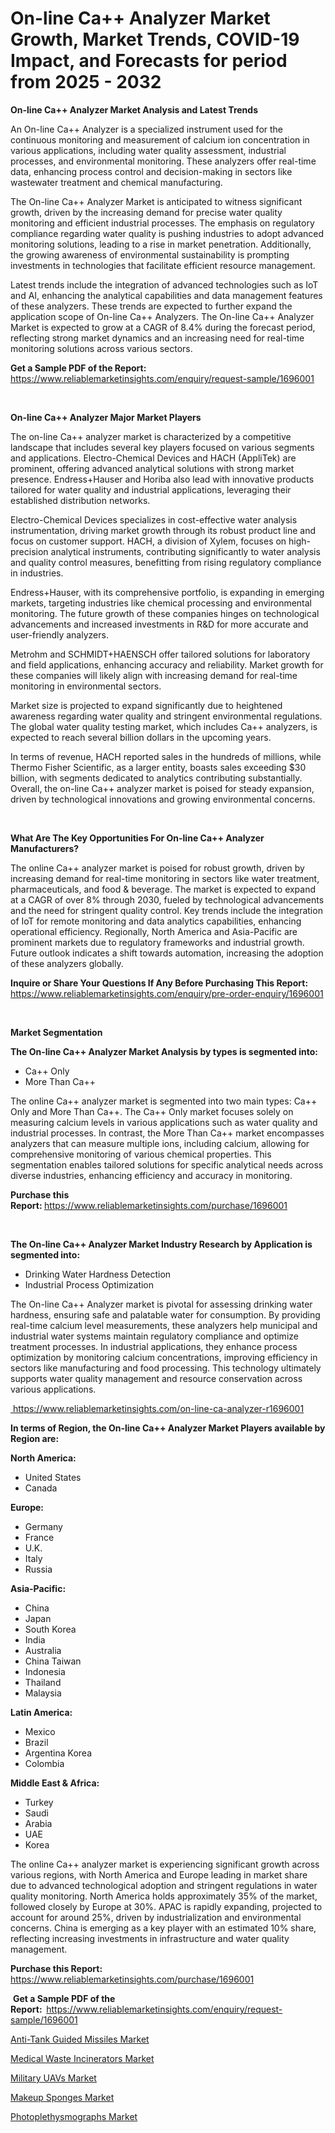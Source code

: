 <p><h1>On-line Ca++ Analyzer Market Growth, Market Trends, COVID-19 Impact, and Forecasts for period from 2025 - 2032</h1></p><p><strong>On-line Ca++ Analyzer Market Analysis and Latest Trends</strong></p>
<p><p>An On-line Ca++ Analyzer is a specialized instrument used for the continuous monitoring and measurement of calcium ion concentration in various applications, including water quality assessment, industrial processes, and environmental monitoring. These analyzers offer real-time data, enhancing process control and decision-making in sectors like wastewater treatment and chemical manufacturing.</p><p>The On-line Ca++ Analyzer Market is anticipated to witness significant growth, driven by the increasing demand for precise water quality monitoring and efficient industrial processes. The emphasis on regulatory compliance regarding water quality is pushing industries to adopt advanced monitoring solutions, leading to a rise in market penetration. Additionally, the growing awareness of environmental sustainability is prompting investments in technologies that facilitate efficient resource management.</p><p>Latest trends include the integration of advanced technologies such as IoT and AI, enhancing the analytical capabilities and data management features of these analyzers. These trends are expected to further expand the application scope of On-line Ca++ Analyzers. The On-line Ca++ Analyzer Market is expected to grow at a CAGR of 8.4% during the forecast period, reflecting strong market dynamics and an increasing need for real-time monitoring solutions across various sectors.</p></p>
<p><strong>Get a Sample PDF of the Report:&nbsp;</strong> <a href="https://www.reliablemarketinsights.com/enquiry/request-sample/1696001?utm_campaign=2209&utm_medium=2&utm_source=Github&utm_content=ia&utm_term=27032025&utm_id=on-line-ca-analyzer">https://www.reliablemarketinsights.com/enquiry/request-sample/1696001</a></p>
<p>&nbsp;</p>
<p><strong>On-line Ca++ Analyzer Major Market Players</strong></p>
<p><p>The on-line Ca++ analyzer market is characterized by a competitive landscape that includes several key players focused on various segments and applications. Electro-Chemical Devices and HACH (AppliTek) are prominent, offering advanced analytical solutions with strong market presence. Endress+Hauser and Horiba also lead with innovative products tailored for water quality and industrial applications, leveraging their established distribution networks.</p><p>Electro-Chemical Devices specializes in cost-effective water analysis instrumentation, driving market growth through its robust product line and focus on customer support. HACH, a division of Xylem, focuses on high-precision analytical instruments, contributing significantly to water analysis and quality control measures, benefitting from rising regulatory compliance in industries.</p><p>Endress+Hauser, with its comprehensive portfolio, is expanding in emerging markets, targeting industries like chemical processing and environmental monitoring. The future growth of these companies hinges on technological advancements and increased investments in R&D for more accurate and user-friendly analyzers.</p><p>Metrohm and SCHMIDT+HAENSCH offer tailored solutions for laboratory and field applications, enhancing accuracy and reliability. Market growth for these companies will likely align with increasing demand for real-time monitoring in environmental sectors.</p><p>Market size is projected to expand significantly due to heightened awareness regarding water quality and stringent environmental regulations. The global water quality testing market, which includes Ca++ analyzers, is expected to reach several billion dollars in the upcoming years.</p><p>In terms of revenue, HACH reported sales in the hundreds of millions, while Thermo Fisher Scientific, as a larger entity, boasts sales exceeding $30 billion, with segments dedicated to analytics contributing substantially. Overall, the on-line Ca++ analyzer market is poised for steady expansion, driven by technological innovations and growing environmental concerns.</p></p>
<p>&nbsp;</p>
<p><strong>What Are The Key Opportunities For On-line Ca++ Analyzer Manufacturers?</strong></p>
<p><p>The online Ca++ analyzer market is poised for robust growth, driven by increasing demand for real-time monitoring in sectors like water treatment, pharmaceuticals, and food & beverage. The market is expected to expand at a CAGR of over 8% through 2030, fueled by technological advancements and the need for stringent quality control. Key trends include the integration of IoT for remote monitoring and data analytics capabilities, enhancing operational efficiency. Regionally, North America and Asia-Pacific are prominent markets due to regulatory frameworks and industrial growth. Future outlook indicates a shift towards automation, increasing the adoption of these analyzers globally.</p></p>
<p><strong>Inquire or Share Your Questions If Any Before Purchasing This Report:</strong> <a href="https://www.reliablemarketinsights.com/enquiry/pre-order-enquiry/1696001?utm_campaign=2209&utm_medium=2&utm_source=Github&utm_content=ia&utm_term=27032025&utm_id=on-line-ca-analyzer">https://www.reliablemarketinsights.com/enquiry/pre-order-enquiry/1696001</a></p>
<p>&nbsp;</p>
<p><strong>Market Segmentation</strong></p>
<p><strong>The On-line Ca++ Analyzer Market Analysis by types is segmented into:</strong></p>
<p><ul><li>Ca++ Only</li><li>More Than Ca++</li></ul></p>
<p><p>The online Ca++ analyzer market is segmented into two main types: Ca++ Only and More Than Ca++. The Ca++ Only market focuses solely on measuring calcium levels in various applications such as water quality and industrial processes. In contrast, the More Than Ca++ market encompasses analyzers that can measure multiple ions, including calcium, allowing for comprehensive monitoring of various chemical properties. This segmentation enables tailored solutions for specific analytical needs across diverse industries, enhancing efficiency and accuracy in monitoring.</p></p>
<p><strong>Purchase this Report:&nbsp;</strong><a href="https://www.reliablemarketinsights.com/purchase/1696001?utm_campaign=2209&utm_medium=2&utm_source=Github&utm_content=ia&utm_term=27032025&utm_id=on-line-ca-analyzer">https://www.reliablemarketinsights.com/purchase/1696001</a></p>
<p>&nbsp;</p>
<p><strong>The On-line Ca++ Analyzer Market Industry Research by Application is segmented into:</strong></p>
<p><ul><li>Drinking Water Hardness Detection</li><li>Industrial Process Optimization</li></ul></p>
<p><p>The On-line Ca++ Analyzer market is pivotal for assessing drinking water hardness, ensuring safe and palatable water for consumption. By providing real-time calcium level measurements, these analyzers help municipal and industrial water systems maintain regulatory compliance and optimize treatment processes. In industrial applications, they enhance process optimization by monitoring calcium concentrations, improving efficiency in sectors like manufacturing and food processing. This technology ultimately supports water quality management and resource conservation across various applications.</p></p>
<p><a href="https://www.reliablemarketinsights.com/on-line-ca-analyzer-r1696001?utm_campaign=2209&utm_medium=2&utm_source=Github&utm_content=ia&utm_term=27032025&utm_id=on-line-ca-analyzer">&nbsp;https://www.reliablemarketinsights.com/on-line-ca-analyzer-r1696001</a></p>
<p><strong>In terms of Region, the On-line Ca++ Analyzer Market Players available by Region are:</strong></p>
<p>
    <p> <strong> North America: </strong>
        <ul>
            <li>United States</li>
            <li>Canada</li>
        </ul>
        </p> 
    <p> <strong> Europe: </strong>
        <ul>
            <li>Germany</li>
            <li>France</li>
            <li>U.K.</li>
            <li>Italy</li>
            <li>Russia</li>
        </ul>
        </p> 
    <p> <strong> Asia-Pacific: </strong>
        <ul>
            <li>China</li>
            <li>Japan</li>
            <li>South Korea</li>
            <li>India</li>
            <li>Australia</li>
            <li>China Taiwan</li>
            <li>Indonesia</li>
            <li>Thailand</li>
            <li>Malaysia</li>
        </ul>
        </p> 
    <p> <strong> Latin America: </strong>
        <ul>
            <li>Mexico</li>
            <li>Brazil</li>
            <li>Argentina Korea</li>
            <li>Colombia</li>
        </ul>
        </p> 
    <p> <strong> Middle East & Africa: </strong>
        <ul>
            <li>Turkey</li>
            <li>Saudi</li>
            <li>Arabia</li>
            <li>UAE</li>
            <li>Korea</li>
        </ul>
    </p>
    </p>
<p><p>The online Ca++ analyzer market is experiencing significant growth across various regions, with North America and Europe leading in market share due to advanced technological adoption and stringent regulations in water quality monitoring. North America holds approximately 35% of the market, followed closely by Europe at 30%. APAC is rapidly expanding, projected to account for around 25%, driven by industrialization and environmental concerns. China is emerging as a key player with an estimated 10% share, reflecting increasing investments in infrastructure and water quality management.</p></p>
<p><strong>Purchase this Report: </strong><a href="https://www.reliablemarketinsights.com/purchase/1696001?utm_campaign=2209&utm_medium=2&utm_source=Github&utm_content=ia&utm_term=27032025&utm_id=on-line-ca-analyzer">https://www.reliablemarketinsights.com/purchase/1696001</a></p>
<p>&nbsp;<strong>Get a Sample PDF of the Report:&nbsp;&nbsp;</strong><a href="https://www.reliablemarketinsights.com/enquiry/request-sample/1696001?utm_campaign=2209&utm_medium=2&utm_source=Github&utm_content=ia&utm_term=27032025&utm_id=on-line-ca-analyzer">https://www.reliablemarketinsights.com/enquiry/request-sample/1696001</a></p>
<p><strong></strong></p>
<p><p><a href="https://github.com/gitfwelday/Market-Research-Report-List-1/blob/main/anti-tank-guided-missiles-market.md?utm_campaign=2209&utm_medium=2&utm_source=Github&utm_content=ia&utm_term=27032025&utm_id=on-line-ca-analyzer">Anti-Tank Guided Missiles Market</a></p><p><a href="https://github.com/heinslakey2x/Market-Research-Report-List-1/blob/main/medical-waste-incinerators-market.md?utm_campaign=2209&utm_medium=2&utm_source=Github&utm_content=ia&utm_term=27032025&utm_id=on-line-ca-analyzer">Medical Waste Incinerators Market</a></p><p><a href="https://github.com/makzzochil/Market-Research-Report-List-1/blob/main/military-uavs-market.md?utm_campaign=2209&utm_medium=2&utm_source=Github&utm_content=ia&utm_term=27032025&utm_id=on-line-ca-analyzer">Military UAVs Market</a></p><p><a href="https://github.com/hayasiorover/Market-Research-Report-List-1/blob/main/makeup-sponges-market.md?utm_campaign=2209&utm_medium=2&utm_source=Github&utm_content=ia&utm_term=27032025&utm_id=on-line-ca-analyzer">Makeup Sponges Market</a></p><p><a href="https://github.com/mronmizoe/Market-Research-Report-List-1/blob/main/photoplethysmographs-market.md?utm_campaign=2209&utm_medium=2&utm_source=Github&utm_content=ia&utm_term=27032025&utm_id=on-line-ca-analyzer">Photoplethysmographs Market</a></p></p>